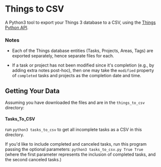 # Things to CSV

A Python3 tool to export your Things 3 database to a CSV, using the [Things Python API](https://github.com/thingsapi/things.py).

### Notes

- Each of the Things database entities (Tasks, Projects, Areas, Tags) are exported separately, hence separate files for each.

- If a task or project has not been modified since it's completion (e.g., by adding extra notes post-hoc), then one may take the `modified` property of `completed` tasks and projects as the completion date and time.

## Getting Your Data

Assuming you have downloaded the files and are in the `things_to_csv` directory:

#### Tasks_To_CSV

run `python3 tasks_to_csv` to get all incomplete tasks as a CSV in this directory.

If you'd like to include completed and canceled tasks, run this program passing the optional parameters:
`python3 tasks_to_csv.py True True`
(where the first parameter represents the inclusion of completed tasks, and the second canceled tasks.)
